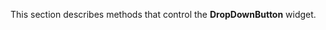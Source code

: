 <!--shortDescription-->
This section describes methods that control the **DropDownButton** widget.
<!--/shortDescription-->

<!--fullDescription-->
<!--/fullDescription-->